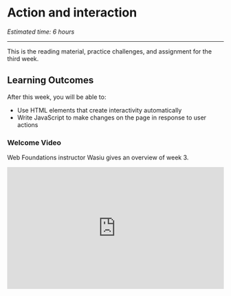 # Action and interaction

*Estimated time: 6 hours*

---

This is the reading material, practice challenges, and assignment for the third week. 

## **Learning Outcomes**

After this week, you will be able to:

- Use HTML elements that create interactivity automatically
- Write JavaScript to make changes on the page in response to user actions

### Welcome Video

<aside>

Web Foundations instructor Wasiu gives an overview of week 3.

</aside>

<div style="position: relative; padding-bottom: 56.25%; height: 0;"><iframe src="https://www.youtube.com/embed/tUHEEJ3yXMo" title="YouTube video player" frameborder="0" allow="accelerometer; autoplay; clipboard-write; encrypted-media; gyroscope; picture-in-picture" allowfullscreen style="position: absolute; top: 0; left: 0; width: 100%; height: 100%;"></iframe></div>